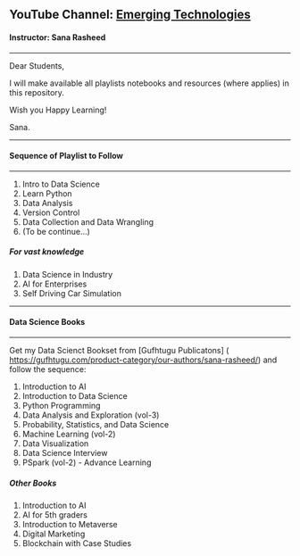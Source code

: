 ## YouTube Channel: [Emerging Technologies](https://www.youtube.com/c/EmergingTechnologies101) 
#### Instructor: Sana Rasheed
--------------------

Dear Students,

I will make available all playlists notebooks and resources (where applies) in this repository.

Wish you Happy Learning!

Sana.

----------------------
#### Sequence of Playlist to Follow
----------------------
1. Intro to Data Science
2. Learn Python
3. Data Analysis
4. Version Control
5. Data Collection and Data Wrangling
6. (To be continue...)

##### For vast knowledge 
1. Data Science in Industry
2. AI for Enterprises
3. Self Driving Car Simulation

----------------------
#### Data Science Books
----------------------
Get my Data Scienct Bookset from [Gufhtugu Publicatons] (
https://gufhtugu.com/product-category/our-authors/sana-rasheed/) and follow the sequence:
1. Introduction to AI 
2. Introduction to Data Science
3. Python Programming
4. Data Analysis and Exploration (vol-3)
5. Probability, Statistics, and Data Science
6. Machine Learning (vol-2)
7. Data Visualization 
8. Data Science Interview
9. PSpark (vol-2) - Advance Learning



##### Other Books
1. Introduction to AI
2. AI for 5th graders
3. Introduction to Metaverse
4. Digital Marketing
5. Blockchain with Case Studies
